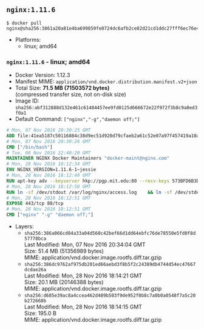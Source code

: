 ## `nginx:1.11.6`

```console
$ docker pull nginx@sha256:3861a20a81e4ba699859fe0724dc6afb2ce82d21cd1ddc27fff6ec76e4c2824e
```

-	Platforms:
	-	linux; amd64

### `nginx:1.11.6` - linux; amd64

-	Docker Version: 1.12.3
-	Manifest MIME: `application/vnd.docker.distribution.manifest.v2+json`
-	Total Size: **71.5 MB (71503572 bytes)**  
	(compressed transfer size, not on-disk size)
-	Image ID: `sha256:abf312888d132e461c61484457ee9fd0125d666672e22f972f3b8c9a0ed3f0a1`
-	Default Command: `["nginx","-g","daemon off;"]`

```dockerfile
# Mon, 07 Nov 2016 20:30:25 GMT
ADD file:41ea5187c50116884c38d9ec51d920d79cfaeb2a61c52e07a97f457419a10a4f in / 
# Mon, 07 Nov 2016 20:30:26 GMT
CMD ["/bin/bash"]
# Tue, 08 Nov 2016 22:40:20 GMT
MAINTAINER NGINX Docker Maintainers "docker-maint@nginx.com"
# Mon, 28 Nov 2016 18:12:34 GMT
ENV NGINX_VERSION=1.11.6-1~jessie
# Mon, 28 Nov 2016 18:12:49 GMT
RUN apt-key adv --keyserver hkp://pgp.mit.edu:80 --recv-keys 573BFD6B3D8FBC641079A6ABABF5BD827BD9BF62 	&& echo "deb http://nginx.org/packages/mainline/debian/ jessie nginx" >> /etc/apt/sources.list 	&& apt-get update 	&& apt-get install --no-install-recommends --no-install-suggests -y 						ca-certificates 						nginx=${NGINX_VERSION} 						nginx-module-xslt 						nginx-module-geoip 						nginx-module-image-filter 						nginx-module-perl 						nginx-module-njs 						gettext-base 	&& rm -rf /var/lib/apt/lists/*
# Mon, 28 Nov 2016 18:12:50 GMT
RUN ln -sf /dev/stdout /var/log/nginx/access.log 	&& ln -sf /dev/stderr /var/log/nginx/error.log
# Mon, 28 Nov 2016 18:12:51 GMT
EXPOSE 443/tcp 80/tcp
# Mon, 28 Nov 2016 18:12:51 GMT
CMD ["nginx" "-g" "daemon off;"]
```

-	Layers:
	-	`sha256:386a066cd84a33a04d560c42bef66d1dd64ebfc76de78550e5fd0f8d57778bca`  
		Last Modified: Mon, 07 Nov 2016 20:34:04 GMT  
		Size: 51.4 MB (51356989 bytes)  
		MIME: application/vnd.docker.image.rootfs.diff.tar.gzip
	-	`sha256:386dc9762af975db201ed66aebd3f8b5f2c24389db4744d54ec47667dcdae26a`  
		Last Modified: Mon, 28 Nov 2016 18:14:21 GMT  
		Size: 20.1 MB (20146388 bytes)  
		MIME: application/vnd.docker.image.rootfs.diff.tar.gzip
	-	`sha256:d685e39ac8a4ccea462d489b503f9de952f0b8c7a0b0a0548f7a5c20b272668b`  
		Last Modified: Mon, 28 Nov 2016 18:14:15 GMT  
		Size: 195.0 B  
		MIME: application/vnd.docker.image.rootfs.diff.tar.gzip

